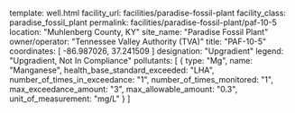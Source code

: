 template: well.html
facility_url: facilities/paradise-fossil-plant
facility_class: paradise_fossil_plant
permalink: facilities/paradise-fossil-plant/paf-10-5
location: "Muhlenberg County, KY"
site_name: "Paradise Fossil Plant"
owner/operator: "Tennessee Valley Authority (TVA)"
title: "PAF-10-5"
coordinates: [
  -86.987026,
  37.241509
]
designation: "Upgradient"
legend: "Upgradient, Not In Compliance"
pollutants: [
  {
  type: "Mg",
  name: "Manganese",
  health_base_standard_exceeded: "LHA",
  number_of_times_in_exceedance: "1",
  number_of_times_monitored: "1",
  max_exceedance_amount: "3",
  max_allowable_amount: "0.3",
  unit_of_measurement: "mg/L"
  }
]
